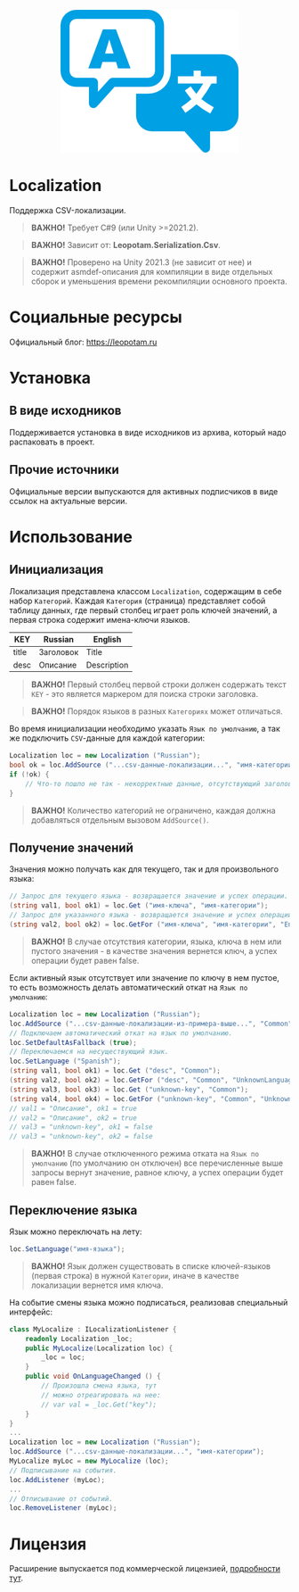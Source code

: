 <p align="center">
    <img src="./logo.png" alt="Logo">
</p>

# Localization
Поддержка CSV-локализации.

> **ВАЖНО!** Требует C#9 (или Unity >=2021.2).

> **ВАЖНО!** Зависит от: **Leopotam.Serialization.Csv**.

> **ВАЖНО!** Проверено на Unity 2021.3 (не зависит от нее) и содержит asmdef-описания для компиляции в виде отдельных сборок и уменьшения времени рекомпиляции основного проекта.


# Социальные ресурсы
Официальный блог: https://leopotam.ru


# Установка


## В виде исходников
Поддерживается установка в виде исходников из архива, который надо распаковать в проект.


## Прочие источники
Официальные версии выпускаются для активных подписчиков в виде ссылок на актуальные версии.


# Использование


## Инициализация
Локализация представлена классом `Localization`, содержащим в себе набор `Категорий`. Каждая `Категория` (страница) представляет собой таблицу данных,
где первый столбец играет роль ключей значений, а первая строка содержит имена-ключи языков.


| KEY   | Russian   | English     |
|-------|-----------|-------------|
| title | Заголовок | Title       |
| desc  | Описание  | Description |


> **ВАЖНО!** Первый столбец первой строки должен содержать текст `KEY` - это является маркером для поиска строки заголовка.

> **ВАЖНО!** Порядок языков в разных `Категориях` может отличаться.

Во время инициализации необходимо указать `Язык по умолчанию`, а так же подключить `CSV`-данные для каждой категории:
```c#
Localization loc = new Localization ("Russian");
bool ok = loc.AddSource ("...csv-данные-локализации...", "имя-категории");
if (!ok) {
    // Что-то пошло не так - некорректные данные, отсутствующий заголовок и т.д.
}
```
> **ВАЖНО!** Количество категорий не ограничено, каждая должна добавляться отдельным вызовом `AddSource()`.


## Получение значений
Значения можно получать как для текущего, так и для произвольного языка:
```c#
// Запрос для текущего языка - возвращается значение и успех операции.
(string val1, bool ok1) = loc.Get ("имя-ключа", "имя-категории");
// Запрос для указанного языка - возвращается значение и успех операции.
(string val2, bool ok2) = loc.GetFor ("имя-ключа", "имя-категории", "English");
```
> **ВАЖНО!** В случае отсутствия категории, языка, ключа в нем или пустого значения - в качестве значения вернется ключ, а успех операции будет равен false.

Если активный язык отсутствует или значение по ключу в нем пустое, то есть возможность делать автоматический откат на `Язык по умолчанию`:
```c#
Localization loc = new Localization ("Russian");
loc.AddSource ("...csv-данные-локализации-из-примера-выше...", "Common");
// Подключаем автоматический откат на язык по умолчанию.
loc.SetDefaultAsFallback (true);
// Переключаемся на несуществующий язык.
loc.SetLanguage ("Spanish");
(string val1, bool ok1) = loc.Get ("desc", "Common");
(string val2, bool ok2) = loc.GetFor ("desc", "Common", "UnknownLanguage");
(string val3, bool ok3) = loc.Get ("unknown-key", "Common");
(string val4, bool ok4) = loc.GetFor ("unknown-key", "Common", "UnknownLanguage");
// val1 = "Описание", ok1 = true
// val2 = "Описание", ok2 = true
// val3 = "unknown-key", ok1 = false
// val3 = "unknown-key", ok2 = false
```
> **ВАЖНО!** В случае отключенного режима отката на `Язык по умолчанию` (по умолчанию он отключен) все перечисленные выше запросы вернут значение, равное ключу, а успех операции будет равен false.


## Переключение языка
Язык можно переключать на лету:
```c#
loc.SetLanguage("имя-языка");
```
> **ВАЖНО!** Язык должен существовать в списке ключей-языков (первая строка) в нужной `Категории`,
> иначе в качестве локализации вернется имя ключа.

На событие смены языка можно подписаться, реализовав специальный интерфейс:
```c#
class MyLocalize : ILocalizationListener {
    readonly Localization _loc;
    public MyLocalize(Localization loc) {
        _loc = loc;
    }
    public void OnLanguageChanged () {
        // Произошла смена языка, тут
        // можно отреагировать на нее:
        // var val = _loc.Get("key");
    }
}
...
Localization loc = new Localization ("Russian");
loc.AddSource ("...csv-данные-локализации...", "имя-категории");
MyLocalize myLoc = new MyLocalize (loc);
// Подписывание на события.
loc.AddListener (myLoc);
...
// Отписывание от событий.
loc.RemoveListener (myLoc);
```


# Лицензия
Расширение выпускается под коммерческой лицензией, [подробности тут](./LICENSE.md).
